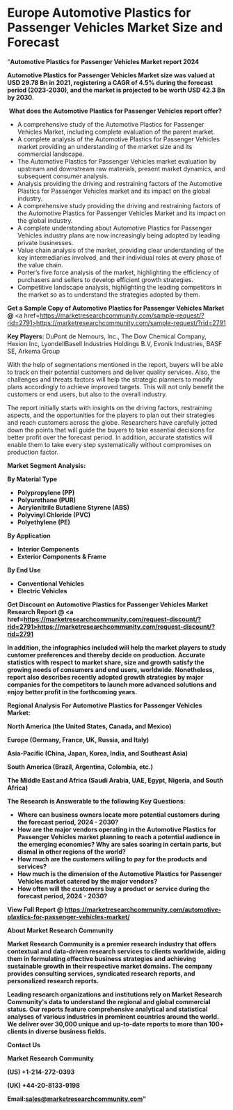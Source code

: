 # Europe Automotive Plastics for Passenger Vehicles Market Size and Forecast
"<strong>Automotive Plastics for Passenger Vehicles Market report 2024</strong>

<strong>Automotive Plastics for Passenger Vehicles Market size was valued at USD 29.78 Bn in 2021, registering a CAGR of 4.5% during the forecast period (2023-2030), and the market is projected to be worth USD 42.3 Bn by 2030.</strong>

 <strong><b>What does the Automotive Plastics for Passenger Vehicles report offer?</b></strong>
<ul>
  <li>A comprehensive study of the Automotive Plastics for Passenger Vehicles Market, including complete evaluation of the parent market.</li>
  <li>A complete analysis of the Automotive Plastics for Passenger Vehicles market providing an understanding of the market size and its commercial landscape.</li>
  <li>The Automotive Plastics for Passenger Vehicles market evaluation by upstream and downstream raw materials, present market dynamics, and subsequent consumer analysis.</li>
  <li>Analysis providing the driving and restraining factors of the Automotive Plastics for Passenger Vehicles market and its impact on the global industry.</li>
  <li>A comprehensive study providing the driving and restraining factors of the Automotive Plastics for Passenger Vehicles Market and its impact on the global industry.</li>
  <li>A complete understanding about Automotive Plastics for Passenger Vehicles industry plans are now increasingly being adopted by leading private businesses.</li>
  <li>Value chain analysis of the market, providing clear understanding of the key intermediaries involved, and their individual roles at every phase of the value chain.</li>
  <li>Porter’s five force analysis of the market, highlighting the efficiency of purchasers and sellers to develop efficient growth strategies.</li>
  <li>Competitive landscape analysis, highlighting the leading competitors in the market so as to understand the strategies adopted by them.</li>
</ul>

<strong>Get a Sample Copy of Automotive Plastics for Passenger Vehicles Market @ </strong><a href=https://marketresearchcommunity.com/sample-request/?rid=2791><u>https://marketresearchcommunity.com/sample-request/?rid=2791</u></a>

<strong>Key Players:</strong> 
DuPont de Nemours, Inc., The Dow Chemical Company, Hexion Inc, LyondellBasell Industries Holdings B.V, Evonik Industries, BASF SE, Arkema Group

With the help of segmentations mentioned in the report, buyers will be able to track on their potential customers and deliver quality services. Also, the challenges and threats factors will help the strategic planners to modify plans accordingly to achieve improved targets. This will not only benefit the customers or end users, but also to the overall industry.

The report initially starts with insights on the driving factors, restraining aspects, and the opportunities for the players to plan out their strategies and reach customers across the globe. Researchers have carefully jotted down the points that will guide the buyers to take essential decisions for better profit over the forecast period. In addition, accurate statistics will enable them to take every step systematically without compromises on production factor.

<strong>Market Segment Analysis:</strong>


<strong><strong>By Material Type</strong></h4>
<ul>
 	<li>Polypropylene (PP)</li>
 	<li>Polyurethane (PUR)</li>
 	<li>Acrylonitrile Butadiene Styrene (ABS)</li>
 	<li>Polyvinyl Chloride (PVC)</li>
 	<li>Polyethylene (PE)</li>
</ul>
<strong><strong>By Application</strong></h4>
<ul>
 	<li>Interior Components</li>
 	<li>Exterior Components &amp; Frame</li>
</ul>
<strong><strong>By End Use</strong></h4>
<ul>
 	<li>Conventional Vehicles</li>
 	<li>Electric Vehicles</li>
</ul>

<strong>Get Discount on Automotive Plastics for Passenger Vehicles Market Research Report @ </b></strong><a href=https://marketresearchcommunity.com/request-discount/?rid=2791><u>https://marketresearchcommunity.com/request-discount/?rid=2791</u></a>

In addition, the infographics included will help the market players to study customer preferences and thereby decide on production. Accurate statistics with respect to market share, size and growth satisfy the growing needs of consumers and end users, worldwide. Nonetheless, report also describes recently adopted growth strategies by major companies for the competitors to launch more advanced solutions and enjoy better profit in the forthcoming years.

<strong>Regional Analysis For Automotive Plastics for Passenger Vehicles Market:</strong>

<strong>North America</strong> (the United States, Canada, and Mexico)

<strong>Europe</strong> (Germany, France, UK, Russia, and Italy)

<strong>Asia-Pacific</strong> (China, Japan, Korea, India, and Southeast Asia)

<strong>South America</strong> (Brazil, Argentina, Colombia, etc.)

<strong>The Middle East and Africa</strong> (Saudi Arabia, UAE, Egypt, Nigeria, and South Africa)

<strong>The Research is Answerable to the following Key Questions:</strong>
<ul>
 	<li>Where can business owners locate more potential customers during the forecast period, 2024 - 2030?</li>
 	<li>How are the major vendors operating in the Automotive Plastics for Passenger Vehicles market planning to reach a potential audience in the emerging economies? Why are sales soaring in certain parts, but dismal in other regions of the world?</li>
 	<li>How much are the customers willing to pay for the products and services?</li>
 	<li>How much is the dimension of the Automotive Plastics for Passenger Vehicles market catered by the major vendors?</li>
 	<li>How often will the customers buy a product or service during the forecast period, 2024 - 2030?</li>
</ul>

<strong>View Full Report @</strong> <a href=https://marketresearchcommunity.com/automotive-plastics-for-passenger-vehicles-market/>https://marketresearchcommunity.com/automotive-plastics-for-passenger-vehicles-market/</a>

<strong>About Market Research Community</strong>

Market Research Community is a premier research industry that offers contextual and data-driven research services to clients worldwide, aiding them in formulating effective business strategies and achieving sustainable growth in their respective market domains. The company provides consulting services, syndicated research reports, and personalized research reports.

Leading research organizations and institutions rely on Market Research Community's data to understand the regional and global commercial status. Our reports feature comprehensive analytical and statistical analyses of various industries in prominent countries around the world. We deliver over 30,000 unique and up-to-date reports to more than 100+ clients in diverse business fields.

<strong>Contact Us</strong>

<strong>Market Research Community</strong>

(US) +1-214-272-0393

(UK) +44-20-8133-9198

<strong>Email:</strong>sales@marketresearchcommunity.com"
